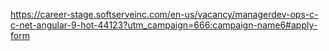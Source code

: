 https://career-stage.softserveinc.com/en-us/vacancy/managerdev-ops-c-c-net-angular-9-hot-44123?utm_campaign=666:campaign-name6#apply-form
